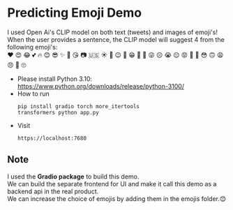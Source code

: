 # Predicting Emoji Demo

I used Open Ai's CLIP model on both text (tweets) and images of emoji's! <br/>
When the user provides a sentence, the CLIP model will suggest 4 from the following emoji's:
<br/>❤️ 😍 😂 💕 🔥 😊 😎 ✨ 💙 😘 📷 🇺🇸 ☀ 💜 😉 💯 😁 🎄 📸 😜 ☹️ 😭 😔 😡 💢 😤 😳 🙃 😩 😠 🙈 🙄

- Please install Python 3.10: https://www.python.org/downloads/release/python-3100/
- How to run <pre><code>pip install gradio torch more_itertools transformers
  python app.py
  </code></pre>
- Visit <pre><code>https://localhost:7680</code></pre>

## Note

I used the <b>Gradio package</b> to build this demo. <br/>
We can build the separate frontend for UI and make it call this demo as a backend api in the real product. <br/>
We can increase the choice of emojis by adding them in the emojis folder.😊
